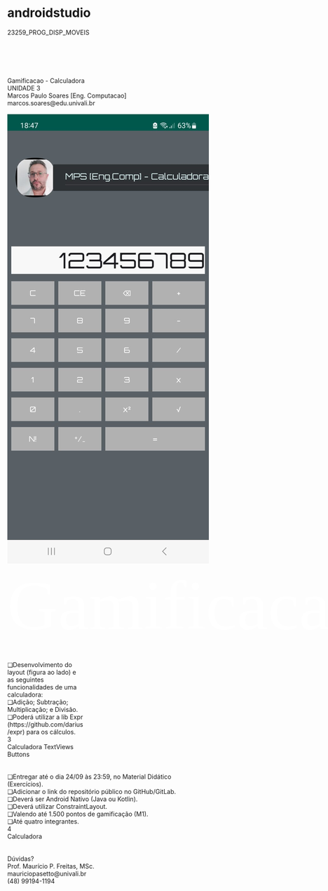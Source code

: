 # androidstudio
23259_PROG_DISP_MOVEIS
<p>&nbsp;</p>
<!-- Created by pdf2htmlEX (https://github.com/pdf2htmlEX/pdf2htmlEX) -->
<p>&nbsp;</p>
<div id="page-container">
<div id="pf1" class="pf w0 h0" data-page-no="1">
<div class="pc pc1 w0 h0"><img class="bi x0 y0 w1 h1" src="blob:https://html-online.com/65038af1-b2d1-46c7-818e-369709a2742b" alt="" />
<div class="c x0 y1 w2 h0">
<div class="t m0 x1 h2 y2 ff1 fs0 fc0 sc0 ls0 ws2">Gamificacao - Calculadora</div>
<div class="t m0 x3 h4 y4 ff2 fs2 fc0 sc0 ls0 ws2">UNIDADE 3</div>
<div class="t m0 x4 h5 y5 ff2 fs3 fc0 sc0 ls0 ws2">Marcos Paulo Soares [Eng. Computacao]</div>
<div class="t m0 x5 h6 y6 ff2 fs4 fc0 sc0 ls0 ws1">marcos.soares@edu.univali.br</div>
</div>
<div class="d m1" style="border-style: none; position: absolute; left: 239.090000px; bottom: 93.864000px; width: 242.180000px; height: 18.986000px; background-color: rgba(255,255,255,0.000001);">&nbsp;</div>
</div>
<div class="pi" data-data="{&quot;ctm&quot;:[1.000000,0.000000,0.000000,1.000000,0.000000,0.000000]}">&nbsp;</div>
</div>
<div id="pf2" class="pf w0 h0" data-page-no="2">
<div class="pc pc2 w0 h0"><img class="bi x0 y0 w1 h1" src="blob:https://html-online.com/09deb684-c0e3-4237-945a-3c931e7dab92" alt="" /><img style="color: #ffffff; font-family: ff1; font-size: 159.936px; letter-spacing: 0px; -webkit-text-stroke: 0.015em transparent; white-space: pre;" src="CalcMPS/WhatsApp Image 2023-09-24 at 18.48.03.jpeg" alt="CalcMPS - Gamificacao 21 Set 2023" width="" height="" /><span style="color: #ffffff; font-family: ff1; font-size: 159.936px; letter-spacing: 0px; -webkit-text-stroke: 0.015em transparent; white-space: pre;">Gamificacao</span></div>
<div class="pi" data-data="{&quot;ctm&quot;:[1.000000,0.000000,0.000000,1.000000,0.000000,0.000000]}">&nbsp;</div>
</div>
<div id="pf3" class="pf w0 h0" data-page-no="3">
<div class="pc pc3 w0 h0"><img class="bi x0 y0 w1 h1" src="blob:https://html-online.com/172e94a7-d093-41e1-9cb8-b1cb039f0bc7" alt="" />
<div class="c x0 y1 w2 h0">
<div class="t m0 x7 h6 y8 ff3 fs5 fc0 sc0 ls1">❑<span class="ff2 fs4 ls0 ws2">Desenvolvimento do </span></div>
<div class="t m0 x8 h5 y9 ff2 fs3 fc0 sc0 ls0 ws2">layout (figura ao lado) e</div>
<div class="t m0 x8 h5 ya ff2 fs3 fc0 sc0 ls0 ws2">as seguintes</div>
<div class="t m0 x8 h5 yb ff2 fs3 fc0 sc0 ls0 ws2">funcionalidades de uma</div>
<div class="t m0 x8 h6 yc ff2 fs4 fc0 sc0 ls0 ws1">calculadora:</div>
<div class="t m0 x9 h7 yd ff3 fs6 fc0 sc0 ls2">❑<span class="ff2 fs7 ls0 ws2">Adi&ccedil;&atilde;o; Subtra&ccedil;&atilde;o; </span></div>
<div class="t m0 xa h7 ye ff2 fs7 fc0 sc0 ls0 ws2">Multiplica&ccedil;&atilde;o; e Divis&atilde;o.</div>
<div class="t m0 x9 h7 yf ff3 fs6 fc0 sc0 ls2">❑<span class="ff2 fs7 ls0 ws2">Poder&aacute; utilizar a <span class="ls3 ws3">lib</span> Expr </span></div>
<div class="t m0 xa h8 y10 ff2 fs8 fc0 sc0 ls0 ws4">(<span class="fc2">https://github.com/darius</span></div>
<div class="t m0 xa h7 y11 ff2 fs7 fc2 sc0 ls0 ws5">/expr<span class="fc0 ws2">) para os c&aacute;lculos.</span></div>
<div class="t m0 xb h9 y12 ff2 fs9 fc3 sc0 ls0">3</div>
<div class="t m0 x7 h2 y13 ff1 fs0 fc0 sc0 ls0 ws6">Calculadora <span class="ff2 fsa ws7 v1">TextViews</span></div>
<div class="t m0 xc ha y14 ff2 fsa fc0 sc0 ls0 ws7">Buttons</div>
</div>
<div class="d m1" style="border-style: none; position: absolute; left: 104.900000px; bottom: 73.704000px; width: 201.990000px; height: 36.266000px; background-color: rgba(255,255,255,0.000001);">&nbsp;</div>
</div>
<div class="pi" data-data="{&quot;ctm&quot;:[1.000000,0.000000,0.000000,1.000000,0.000000,0.000000]}">&nbsp;</div>
</div>
<div id="pf4" class="pf w0 h0" data-page-no="4">
<div class="pc pc4 w0 h0"><img class="bi x0 y0 w1 h1" src="blob:https://html-online.com/24178917-9cf7-4dbc-bf14-92315182eec1" alt="" />
<div class="c x0 y1 w2 h0">
<div class="t m0 x7 h5 y15 ff3 fs6 fc0 sc0 ls4">❑<span class="ff2 fs3 ls0 ws2">Entregar at&eacute; o dia 24/09 &agrave;s 23:59, no Material Did&aacute;tico </span></div>
<div class="t m0 x8 h5 y16 ff2 fs3 fc0 sc0 ls0 ws8">(Exerc&iacute;cios).</div>
<div class="t m0 x9 h7 y17 ff3 fs6 fc0 sc0 ls2">❑<span class="ff2 fs7 ls0 ws2">Adicionar o link do reposit&oacute;rio p&uacute;blico no GitHub/GitLab.</span></div>
<div class="t m0 x9 h8 y18 ff3 fs5 fc0 sc0 ls5">❑<span class="ff2 fs8 ls0 ws2">Dever&aacute; ser Android Nativo (Java ou Kotlin<span class="ls6">).</span></span></div>
<div class="t m0 x9 h7 y19 ff3 fs6 fc0 sc0 ls2">❑<span class="ff2 fs7 ls0 ws2">Dever&aacute; utilizar ConstraintLayout.</span></div>
<div class="t m0 x7 h5 y1a ff3 fs6 fc0 sc0 ls4">❑<span class="ff2 fs3 ls0 ws2">Valendo at&eacute; 1.500 pontos de gamifica&ccedil;&atilde;o (M1).</span></div>
<div class="t m0 x9 h8 y1b ff3 fs6 fc0 sc0 ls2">❑<span class="ff2 fs8 ls0 ws2">At&eacute; quatro integrantes.</span></div>
<div class="t m0 xb h9 y12 ff2 fs9 fc3 sc0 ls0">4</div>
<div class="t m0 x7 h2 y13 ff1 fs0 fc0 sc0 ls0 ws9">Calculadora</div>
</div>
</div>
<div class="pi" data-data="{&quot;ctm&quot;:[1.000000,0.000000,0.000000,1.000000,0.000000,0.000000]}">&nbsp;</div>
</div>
<div id="pf5" class="pf w0 h0" data-page-no="5">
<div class="pc pc5 w0 h0"><img class="bi x0 y0 w1 h1" src="blob:https://html-online.com/3eb63987-25f4-47c5-8429-da3fc123cba1" alt="" />
<div class="c x0 y1 w2 h0">
<div class="t m0 xd hb y1c ff1 fsb fc1 sc0 ls0">D&uacute;vidas?</div>
<div class="t m0 xe h7 y1d ff2 fs7 fc1 sc0 ls0 ws2">Prof. Maur&iacute;cio P. Freitas, MSc.</div>
<div class="t m0 xf h7 y1e ff2 fs7 fc1 sc0 ls0 ws5">mauriciopasetto@univali.br</div>
<div class="t m0 x10 h7 y1f ff2 fs7 fc1 sc0 ls0 ws2">(48) 99194-1194</div>
</div>
<div class="d m1" style="border-style: none; position: absolute; left: 66.840000px; bottom: 63.384000px; width: 217.130000px; height: 17.040000px; background-color: rgba(255,255,255,0.000001);">&nbsp;</div>
</div>
<div class="pi" data-data="{&quot;ctm&quot;:[1.000000,0.000000,0.000000,1.000000,0.000000,0.000000]}">&nbsp;</div>
</div>
</div>
<div class="loading-indicator"><img src="blob:https://html-online.com/8eb2aaf7-6d20-46b8-bed9-7b61871b080e" alt="" /></div>
